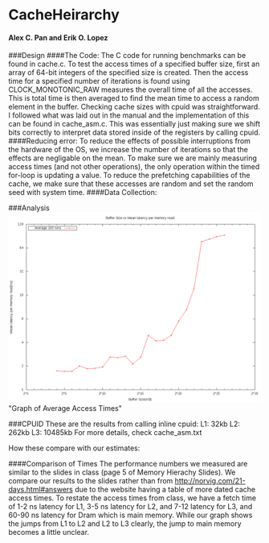 # CacheHeirarchy
#### Alex C. Pan and Erik O. Lopez

###Design
####The Code:
The C code for running benchmarks can be found in cache.c. To test the access times of a specified buffer size, first an array of 64-bit integers of the specified size is created. Then the access time for a specified number of iterations is found using CLOCK_MONOTONIC_RAW measures the overall time of all the accesses. This is total time is then averaged to find the mean time to access a random element in the buffer.
Checking cache sizes with cpuid was straightforward. I followed what was laid out in the manual and the implementation of this can be found in cache_asm.c. This was essentially just making sure we shift bits correctly to interpret data stored inside of the registers by calling cpuid.
####Reducing error:
To reduce the effects of possible interruptions from the hardware of the OS, we increase the number of iterations so that the effects are negligable on the mean. To make sure we are mainly measuring access times (and not other operations), the only operation within the timed for-loop is updating a value. To reduce the prefetching capabilities of the cache, we make sure that these accesses are random and set the random seed with system time.
####Data Collection:

###Analysis
![alt tag](https://github.com/apanana/CacheHeirarchy/blob/master/Graph.png)"Graph of Average Access Times"

###CPUID
These are the results from calling inline cpuid:
L1: 32kb
L2: 262kb
L3: 10485kb
For more details, check cache_asm.txt 

How these compare with our estimates:


####Comparison of Times
The performance numbers we measured are similar to the slides in class (page 5 of Memory Hierachy Slides). We compare our results to the slides rather than from http://norvig.com/21-days.html#answers due to the website having a table of more dated cache access times. To restate the access times from class, we have a fetch time of 1-2 ns latency for L1, 3-5 ns latency for L2, and 7-12 latency for L3, and 60-90 ns latency for Dram which is main memory. While our graph shows the jumps from L1 to L2 and L2 to L3 clearly, the jump to main memory becomes a little unclear.
